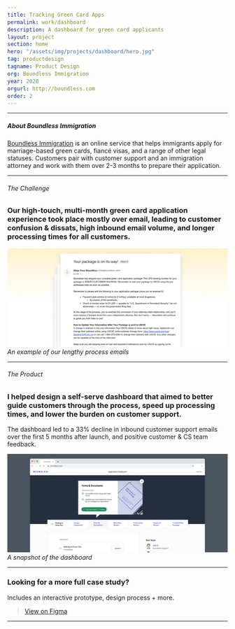 ```yaml
---
title: Tracking Green Card Apps
permalink: work/dashboard
description: A dashboard for green card applicants
layout: project
section: home
hero: "/assets/img/projects/dashboard/hero.jpg"
tag: productdesign
tagname: Product Design
org: Boundless Immigration
year: 2020
orgurl: http://boundless.com
order: 2
---
```





---
##### About Boundless Immigration
[Boundless Immigration](https://www.boundless.com/) is an online service that helps immigrants apply for marriage-based green cards, fiancé visas, and a range of other legal statuses. Customers pair with customer support and an immigration attorney and work with them over 2-3 months to prepare their application.

---



###### The Challenge

### Our high-touch, multi-month green card application experience took place mostly over email, leading to customer confusion & dissats, high inbound email volume, and longer processing times for all customers.

![An example of our lengthy process emails](/assets/img/projects/dashboard/emails.jpg)
*An example of our lengthy process emails*

---

###### The Product
### I helped design a self-serve dashboard that aimed to better guide customers through the process, speed up processing times, and lower the burden on customer support.

The dashboard led to a 33% decline in inbound customer support emails over the first 5 months after launch, and positive customer & CS team feedback.

![Snapshot of the product](/assets/img/projects/dashboard/product.jpg)
*A snapshot of the dashboard*

---

### Looking for a more full case study?
Includes an interactive prototype, design process + more.
> [View on Figma](https://www.figma.com/proto/Ng4GJPBsWfJFSCvrTeRhmF/Boundless-%7C-Customer-Dashboard?page-id=137%3A1581&node-id=137%3A1649&viewport=2342%2C776%2C0.09&scaling=scale-down&starting-point-node-id=137%3A1649&show-proto-sidebar=1)

---
